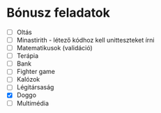 # Bónusz feladatok

* [ ] Oltás
* [ ] Minastirith - létező kódhoz kell unitteszteket írni
* [ ] Matematikusok (validáció)
* [ ] Terápia
* [ ] Bank
* [ ] Fighter game
* [ ] Kalózok
* [ ] Légitársaság
* [x] Doggo
* [ ] Multimédia
